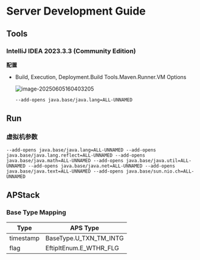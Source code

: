 # Server Development Guide

## Tools

### IntelliJ IDEA 2023.3.3 (Community Edition)

**配置**

* Build, Execution, Deployment.Build Tools.Maven.Runner.VM Options

  ![image-20250605160403205](https://gcore.jsdelivr.net/gh/GriffinJin/image-host@main/image/image-20250605160403205.png)

  ```
  --add-opens java.base/java.lang=ALL-UNNAMED
  ```

## Run

### 虚拟机参数

```
--add-opens java.base/java.lang=ALL-UNNAMED --add-opens java.base/java.lang.reflect=ALL-UNNAMED --add-opens java.base/java.math=ALL-UNNAMED --add-opens java.base/java.util=ALL-UNNAMED --add-opens java.base/java.net=ALL-UNNAMED --add-opens java.base/java.text=ALL-UNNAMED --add-opens java.base/sun.nio.ch=ALL-UNNAMED
```

## APStack

### Base Type Mapping

| Type      | APS Type               |
| --------- | ---------------------- |
| timestamp | BaseType.U_TXN_TM_INTG |
| flag      | EftipltEnum.E_WTHR_FLG |
